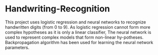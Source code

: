 # Handwriting-Recognition

This project uses logistic regression and neural networks to recognize handwritten digits (from 0 to 9). As logistic regression cannot
form more complex hypotheses as it is only a linear classifier, The neural network is used to represent complex models that form non-linear hy-potheses. Backpropagation algorithm has been used for learning the neural network parameters.
